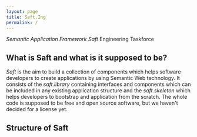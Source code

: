 ```yaml
---
layout: page
title: Saft.Ing
permalink: /
---
```


_Semantic Application Framework Saft_ Engineering Taskforce

## What is Saft and what is it supposed to be?

_Saft_ is the aim to build a collection of components which helps software developers to create applications by using Semantic Web technology.
It consists of the _saft.library_ containing interfaces and components which can be included in any existing application structure and the _saft.skeleton_ which helps developers to bootstrap and application from the scratch.
The whole code is supposed to be free and open source software, but we haven't decided for a license yet.

## Structure of Saft
